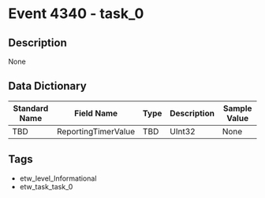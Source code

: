 # Event 4340 - task_0

## Description
None

## Data Dictionary
|Standard Name|Field Name|Type|Description|Sample Value|
|---|---|---|---|---|
|TBD|ReportingTimerValue|TBD|UInt32|None|None|

## Tags
* etw_level_Informational
* etw_task_task_0